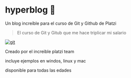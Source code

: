 # hyperblog 💚
Un blog increíble para el curso de Git y Github de Platzi
> El curso de Git y Gitub que me hace triplicar mi salario 

[![git](https://git-scm.com/images/logos/downloads/Git-Icon-1788C.png "git")](https://git-scm.com/images/logos/downloads/Git-Icon-1788C.png "git")

Creado por el increible platzi team

incluye ejemplos en windos, linux y mac

disponible para todas las edades